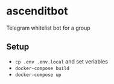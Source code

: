# ascenditbot
Telegram whitelist bot for a group

## Setup

- `cp .env .env.local` and set veriables
- `docker-compose build`
- `docker-compose up`